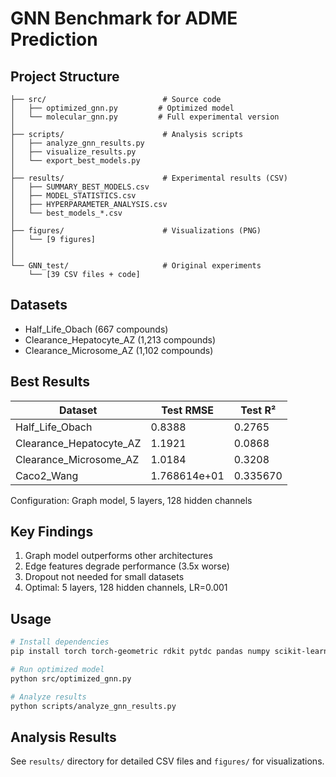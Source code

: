 # GNN Benchmark for ADME Prediction

## Project Structure

```
├── src/                          # Source code
│   ├── optimized_gnn.py         # Optimized model
│   └── molecular_gnn.py         # Full experimental version
│
├── scripts/                      # Analysis scripts
│   ├── analyze_gnn_results.py
│   ├── visualize_results.py
│   └── export_best_models.py
│
├── results/                      # Experimental results (CSV)
│   ├── SUMMARY_BEST_MODELS.csv
│   ├── MODEL_STATISTICS.csv
│   ├── HYPERPARAMETER_ANALYSIS.csv
│   └── best_models_*.csv
│
├── figures/                      # Visualizations (PNG)
│   └── [9 figures]
│
│
└── GNN_test/                     # Original experiments
    └── [39 CSV files + code]
```

## Datasets

- Half_Life_Obach (667 compounds)
- Clearance_Hepatocyte_AZ (1,213 compounds)
- Clearance_Microsome_AZ (1,102 compounds)

## Best Results

| Dataset | Test RMSE | Test R² |
|---------|-----------|---------|
| Half_Life_Obach | 0.8388 | 0.2765 |
| Clearance_Hepatocyte_AZ | 1.1921 | 0.0868 |
| Clearance_Microsome_AZ | 1.0184 | 0.3208 |
|Caco2_Wang|1.768614e+01|0.335670|

Configuration: Graph model, 5 layers, 128 hidden channels

## Key Findings

1. Graph model outperforms other architectures
2. Edge features degrade performance (3.5x worse)
3. Dropout not needed for small datasets
4. Optimal: 5 layers, 128 hidden channels, LR=0.001

## Usage

```bash
# Install dependencies
pip install torch torch-geometric rdkit pytdc pandas numpy scikit-learn matplotlib seaborn

# Run optimized model
python src/optimized_gnn.py

# Analyze results
python scripts/analyze_gnn_results.py
```

## Analysis Results

See `results/` directory for detailed CSV files and `figures/` for visualizations.
